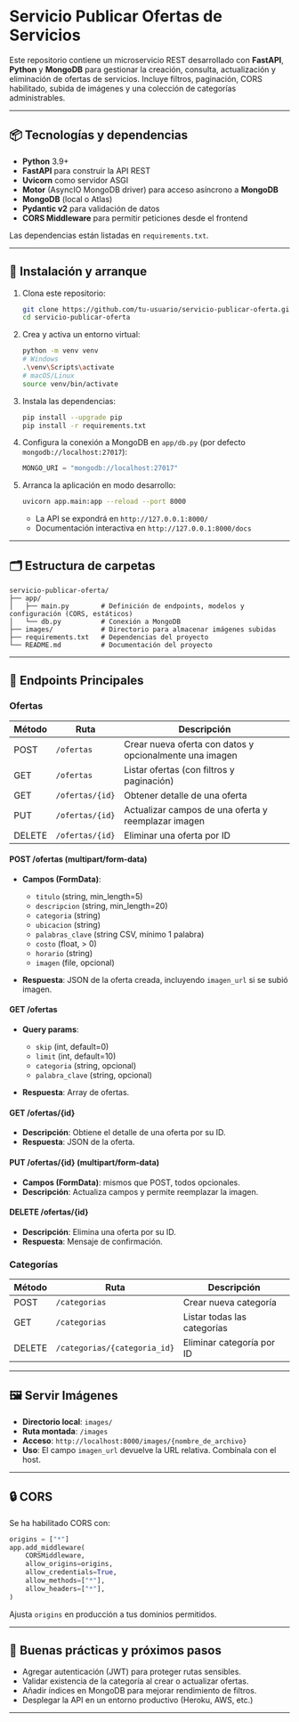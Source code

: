# Servicio Publicar Ofertas de Servicios

Este repositorio contiene un microservicio REST desarrollado con **FastAPI**, **Python** y **MongoDB** para gestionar la creación, consulta, actualización y eliminación de ofertas de servicios. Incluye filtros, paginación, CORS habilitado, subida de imágenes y una colección de categorías administrables.

---

## 📦 Tecnologías y dependencias

* **Python** 3.9+
* **FastAPI** para construir la API REST
* **Uvicorn** como servidor ASGI
* **Motor** (AsyncIO MongoDB driver) para acceso asíncrono a **MongoDB**
* **MongoDB** (local o Atlas)
* **Pydantic v2** para validación de datos
* **CORS Middleware** para permitir peticiones desde el frontend

Las dependencias están listadas en `requirements.txt`.

---

## 🚀 Instalación y arranque

1. Clona este repositorio:

   ```bash
   git clone https://github.com/tu-usuario/servicio-publicar-oferta.git
   cd servicio-publicar-oferta
   ```

2. Crea y activa un entorno virtual:

   ```bash
   python -m venv venv
   # Windows
   .\venv\Scripts\activate
   # macOS/Linux
   source venv/bin/activate
   ```

3. Instala las dependencias:

   ```bash
   pip install --upgrade pip
   pip install -r requirements.txt
   ```

4. Configura la conexión a MongoDB en `app/db.py` (por defecto `mongodb://localhost:27017`):

   ```python
   MONGO_URI = "mongodb://localhost:27017"
   ```

5. Arranca la aplicación en modo desarrollo:

   ```bash
   uvicorn app.main:app --reload --port 8000
   ```

   * La API se expondrá en `http://127.0.0.1:8000/`
   * Documentación interactiva en `http://127.0.0.1:8000/docs`

---

## 🗂 Estructura de carpetas

```
servicio-publicar-oferta/
├── app/
│   ├── main.py        # Definición de endpoints, modelos y configuración (CORS, estáticos)
│   └── db.py          # Conexión a MongoDB
├── images/            # Directorio para almacenar imágenes subidas
├── requirements.txt   # Dependencias del proyecto
└── README.md          # Documentación del proyecto
```

---

## 📑 Endpoints Principales

### Ofertas

| Método | Ruta            | Descripción                                             |
| ------ | --------------- | ------------------------------------------------------- |
| POST   | `/ofertas`      | Crear nueva oferta con datos y opcionalmente una imagen |
| GET    | `/ofertas`      | Listar ofertas (con filtros y paginación)               |
| GET    | `/ofertas/{id}` | Obtener detalle de una oferta                           |
| PUT    | `/ofertas/{id}` | Actualizar campos de una oferta y reemplazar imagen     |
| DELETE | `/ofertas/{id}` | Eliminar una oferta por ID                              |

#### POST /ofertas (multipart/form-data)

* **Campos (FormData)**:

  * `titulo` (string, min\_length=5)
  * `descripcion` (string, min\_length=20)
  * `categoria` (string)
  * `ubicacion` (string)
  * `palabras_clave` (string CSV, mínimo 1 palabra)
  * `costo` (float, > 0)
  * `horario` (string)
  * `imagen` (file, opcional)
* **Respuesta**: JSON de la oferta creada, incluyendo `imagen_url` si se subió imagen.

#### GET /ofertas

* **Query params**:

  * `skip` (int, default=0)
  * `limit` (int, default=10)
  * `categoria` (string, opcional)
  * `palabra_clave` (string, opcional)
* **Respuesta**: Array de ofertas.

#### GET /ofertas/{id}

* **Descripción**: Obtiene el detalle de una oferta por su ID.
* **Respuesta**: JSON de la oferta.

#### PUT /ofertas/{id} (multipart/form-data)

* **Campos (FormData)**: mismos que POST, todos opcionales.
* **Descripción**: Actualiza campos y permite reemplazar la imagen.

#### DELETE /ofertas/{id}

* **Descripción**: Elimina una oferta por su ID.
* **Respuesta**: Mensaje de confirmación.

### Categorías

| Método | Ruta                         | Descripción                 |
| ------ | ---------------------------- | --------------------------- |
| POST   | `/categorias`                | Crear nueva categoría       |
| GET    | `/categorias`                | Listar todas las categorías |
| DELETE | `/categorias/{categoria_id}` | Eliminar categoría por ID   |

---

## 🖼️ Servir Imágenes

* **Directorio local**: `images/`
* **Ruta montada**: `/images`
* **Acceso**: `http://localhost:8000/images/{nombre_de_archivo}`
* **Uso**: El campo `imagen_url` devuelve la URL relativa. Combínala con el host.

---

## 🔒 CORS

Se ha habilitado CORS con:

```python
origins = ["*"]
app.add_middleware(
    CORSMiddleware,
    allow_origins=origins,
    allow_credentials=True,
    allow_methods=["*"],
    allow_headers=["*"],
)
```

Ajusta `origins` en producción a tus dominios permitidos.

---

## 🚧 Buenas prácticas y próximos pasos

* Agregar autenticación (JWT) para proteger rutas sensibles.
* Validar existencia de la categoría al crear o actualizar ofertas.
* Añadir índices en MongoDB para mejorar rendimiento de filtros.
* Desplegar la API en un entorno productivo (Heroku, AWS, etc.)

---

